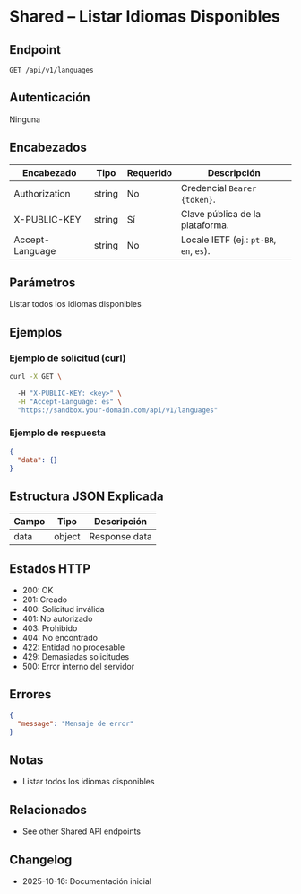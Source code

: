 # Shared – Listar Idiomas Disponibles

## Endpoint

```
GET /api/v1/languages
```

## Autenticación

Ninguna

## Encabezados

| Encabezado     | Tipo | Requerido | Descripción |
| ---------------- | ------ | -------- | ----------- |
| Authorization    | string | No | Credencial `Bearer {token}`. |
| X-PUBLIC-KEY     | string | Sí      | Clave pública de la plataforma. |
| Accept-Language  | string | No       | Locale IETF (ej.: `pt-BR`, `en`, `es`). |

## Parámetros

Listar todos los idiomas disponibles

## Ejemplos

### Ejemplo de solicitud (curl)

```bash
curl -X GET \
  
  -H "X-PUBLIC-KEY: <key>" \
  -H "Accept-Language: es" \
  "https://sandbox.your-domain.com/api/v1/languages"
```

### Ejemplo de respuesta

```json
{
  "data": {}
}
```

## Estructura JSON Explicada

| Campo | Tipo | Descripción |
| ----------- | ------- | ----------- |
| data        | object  | Response data |

## Estados HTTP

- 200: OK
- 201: Creado
- 400: Solicitud inválida
- 401: No autorizado
- 403: Prohibido
- 404: No encontrado
- 422: Entidad no procesable
- 429: Demasiadas solicitudes
- 500: Error interno del servidor

## Errores

```json
{
  "message": "Mensaje de error"
}
```

## Notas

- Listar todos los idiomas disponibles

## Relacionados

- See other Shared API endpoints

## Changelog

- 2025-10-16: Documentación inicial
